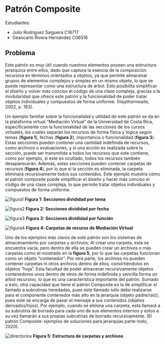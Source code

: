 # Patrón Composite

Estudiantes:

- Julio Rodriguez Salguera C16717
- Geancarlo Rivera Hernández C06516

## Problema

Este patrón es muy útil cuando nuestros elementos poseen una estructura jerárquica entre ellos, dado que captura la esencia de la composición recursiva en términos orientados a objetos, ya que permite almacenar grupos de elementos complejos y simples en un mismo objeto, lo que se puede representar como una estructura de árbol. Esto posibilita simplificar el diseño y volver más conciso el código de una clase compleja, gracias a la modularidad que ofrece este patrón y la funcionalidad de poder tratar objetos individuales y compuestos de forma uniforme. (Haythornwaite, 2002, p. 163).

Un ejemplo familiar sobre la funcionalidad y utilidad de este patrón se da en la plataforma virtual “Mediación Virtual” de la Universidad de Costa Rica, específicamente con la funcionalidad de las secciones de los cursos virtuales, los cuales separan los recursos de forma física y lógica según temas (**figura 1**), fechas (**figura 2**), importancia o funcionalidad (**figura 3**). Estas secciones pueden contener una cantidad indefinida de recursos, como archivos o evaluaciones, y si una acción es realizada sobre la sección, puede ser transmitida a todos los recursos que este contiene, como por ejemplo, si este es ocultado, todos los recursos también desaparecerán. Además, estas secciones pueden contener carpetas de recursos (**figura 4**), por lo que si la sección es eliminada, la carpeta eliminará recursivamente todos sus contenidos. Este ejemplo muestra cómo el patrón composite puede simplificar el diseño y hacer más conciso el código de una clase compleja, lo que permite tratar objetos individuales y compuestos de forma uniforme.

![figura1](/images/secciones_tema.png)
**Figura 1: Secciones divididad por tema**

![figura2](/images/secciones_fecha.png)
**Figura 2: Secciones divididad por fecha**

![figura3](/images/secciones_funcion.png)
**Figura 3: Secciones divididad por función**

![figura4](/images/carpetas.png)
**Figura 4: Carpetas de recuros de Mediación Virtual**

Uno de los ejemplos más claros de este patrón son los sistemas de almacenamiento por carpetas y archivos; Al crear una carpeta, esta se encuentra vacía, pero dentro de ella se pueden crear un archivos o más carpetas como el mostrado en la **figura 5**, por lo que las carpetas funcionan como un objeto “contenedor”. Por otra parte, los archivos no pueden contener carpetas ni otros archivos dentro de ellos, convirtiéndolos en objetos “hoja”. Esta facultad de poder almacenar recursivamente objetos contenedores unos dentro de otros de forma indefinida y sencilla forma un árbol recursivo, lo que es una característica importante del patrón. Sumado a esto, otra capacidad que tiene el patrón Composite es la de simplificar el llamado a subrutinas heredadas, pues este llamado sólo debe realizarse para el componente contenedor más alto en la jerarquía (objeto padre/raíz), pues este se encarga de pasar el mensaje a sus contenidos (objetos derivados/hijos). Por ejemplo, cuando se elimina una carpeta, esta llamará a su subrutina de borrado para cada uno de sus elementos internos y estos a su vez llamarán a sus propias subrutinas de borrado recursivamente. (El patrón Composite: ejemplos de soluciones para jerarquías parte-todo, 2020).

![directorios](/images/directorios.jpg)
**Figura 5: Estructura de carpetas y archivos**